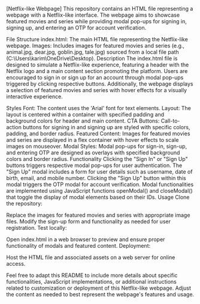 [Netflix-like Webpage]
This repository contains an HTML file representing a webpage with a Netflix-like interface. The webpage aims to showcase featured movies and series while providing modal pop-ups for signing in, signing up, and entering an OTP for account verification.

File Structure
index.html: The main HTML file representing the Netflix-like webpage.
Images: Includes images for featured movies and series (e.g., animal.jpg, dear.jpg, goblin.jpg, tale.jpg) sourced from a local file path (C:\Users\karim\OneDrive\Desktop\).
Description
The index.html file is designed to simulate a Netflix-like experience, featuring a header with the Netflix logo and a main content section promoting the platform. Users are encouraged to sign in or sign up for an account through modal pop-ups triggered by clicking respective buttons. Additionally, the webpage displays a selection of featured movies and series with hover effects for a visually interactive experience.

Styles
Font: The content uses the 'Arial' font for text elements.
Layout: The layout is centered within a container with specified padding and background colors for header and main content.
CTA Buttons: Call-to-action buttons for signing in and signing up are styled with specific colors, padding, and border radius.
Featured Content: Images for featured movies and series are displayed in a flex container with hover effects to scale images on mouseover.
Modal Styles: Modal pop-ups for sign-in, sign-up, and entering OTP are designed as overlays with specified background colors and border radius.
Functionality
Clicking the "Sign In" or "Sign Up" buttons triggers respective modal pop-ups for user authentication.
The "Sign Up" modal includes a form for user details such as username, date of birth, email, and mobile number. Clicking the "Sign Up" button within this modal triggers the OTP modal for account verification.
Modal functionalities are implemented using JavaScript functions openModal() and closeModal() that toggle the display of modal elements based on their IDs.
Usage
Clone the repository:


Replace the images for featured movies and series with appropriate image files.
Modify the sign-up form and functionality as needed for user registration.
Test locally:

Open index.html in a web browser to preview and ensure proper functionality of modals and featured content.
Deployment:

Host the HTML file and associated assets on a web server for online access.


Feel free to adapt this README to include more details about specific functionalities, JavaScript implementations, or additional instructions related to customization or deployment of this Netflix-like webpage. Adjust the content as needed to best represent the webpage's features and usage.
